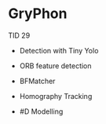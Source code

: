 # GryPhon
TID 29

* Detection with Tiny Yolo

* ORB feature detection

* BFMatcher

* Homography Tracking

* #D Modelling
